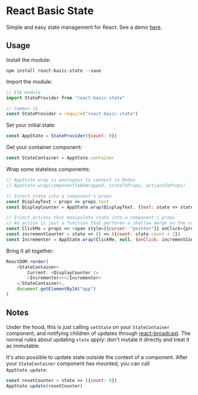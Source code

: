 # React Basic State

Simple and easy state management for React. See a demo [here](https://www.webpackbin.com/bins/-L088tSDNRxgmAQod3Kh).

## Usage

Install the module:

```
npm install react-basic-state --save
```

Import the module:

```javascript
// ES6 module
import StateProvider from "react-basic-state"

// Common JS
const StateProvider = require("react-basic-state")
```

Set your initial state:

```javascript
const AppState = StateProvider({count: 0})
```

Get your container component:

```javascript
const StateContainer = AppState.container
```

Wrap some stateless components:

```javascript
// AppState.wrap is analogous to connect in Redux
// AppState.wrap(componentToBeWrapped, stateToProps, actionsToProps)

// Inject state into a component's props
const DisplayText = props => props.text
const DisplayCounter = AppState.wrap(DisplayText, {text: state => state.count})

// Inject actions that manipulate state into a component's props
// An action is just a function that performs a shallow merge on the current state
const ClickMe = props => <span style={{cursor: "pointer"}} onClick={props.onClick}>{props.children}</span>
const incrementCounter = state => () => ({count: state.count + 1})
const Incrementer = AppState.wrap(ClickMe, null, {onClick: incrementCounter})
```

Bring it all together:

```javascript
ReactDOM.render(
	<StateContainer>
		Current: <DisplayCounter />
		<Incrementer>+</Incrementer>
	</StateContainer>,
	document.getElementById("app")
)
```

## Notes

Under the hood, this is just calling `setState` on your `StateContainer` component, and notifying children of updates through [react-broadcast](https://github.com/ReactTraining/react-broadcast). The normal rules about updating `state` apply: don't mutate it directly and treat it as immutable.

It's also possible to update state outside the context of a component. After your `StateContainer` component has mounted, you can call `AppState.update`:

```javascript
const resetCounter = state => ({count: 0})
AppState.update(resetCounter)
```